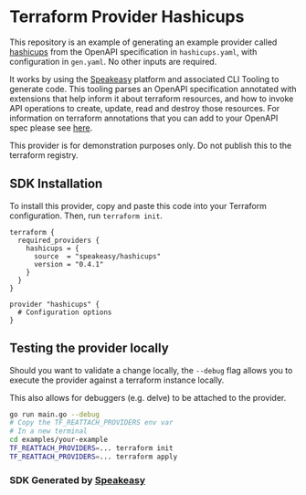 # Terraform Provider Hashicups

This repository is an example of generating an example provider called [hashicups](https://github.com/hashicorp/terraform-provider-hashicups-pf) from the OpenAPI specification in `hashicups.yaml`, with configuration in `gen.yaml`. No other inputs are required.

It works by using the [Speakeasy](https://speakeasyapi.dev) platform and associated CLI Tooling to generate code. This tooling parses an OpenAPI specification annotated with extensions that help inform it about terraform resources, and how to invoke API operations to create, update, read and destroy those resources. For information on terraform annotations that you can add to your OpenAPI spec please see [here](https://speakeasyapi.dev/docs/using-speakeasy/create-terraform/intro/). 

This provider is for demonstration purposes only. Do not publish this to the terraform registry.

<!-- Start SDK Installation -->
## SDK Installation

To install this provider, copy and paste this code into your Terraform configuration. Then, run `terraform init`.

```hcl
terraform {
  required_providers {
    hashicups = {
      source  = "speakeasy/hashicups"
      version = "0.4.1"
    }
  }
}

provider "hashicups" {
  # Configuration options
}
```
<!-- End SDK Installation -->

<!-- Start SDK Example Usage -->
## Testing the provider locally

Should you want to validate a change locally, the `--debug` flag allows you to execute the provider against a terraform instance locally.

This also allows for debuggers (e.g. delve) to be attached to the provider.

```sh
go run main.go --debug
# Copy the TF_REATTACH_PROVIDERS env var
# In a new terminal
cd examples/your-example
TF_REATTACH_PROVIDERS=... terraform init
TF_REATTACH_PROVIDERS=... terraform apply
```
<!-- End SDK Example Usage -->

<!-- Start SDK Available Operations -->

<!-- End SDK Available Operations -->



<!-- Start Dev Containers -->

<!-- End Dev Containers -->

<!-- Placeholder for Future Speakeasy SDK Sections -->



### SDK Generated by [Speakeasy](https://docs.speakeasyapi.dev/docs/using-speakeasy/client-sdks)
